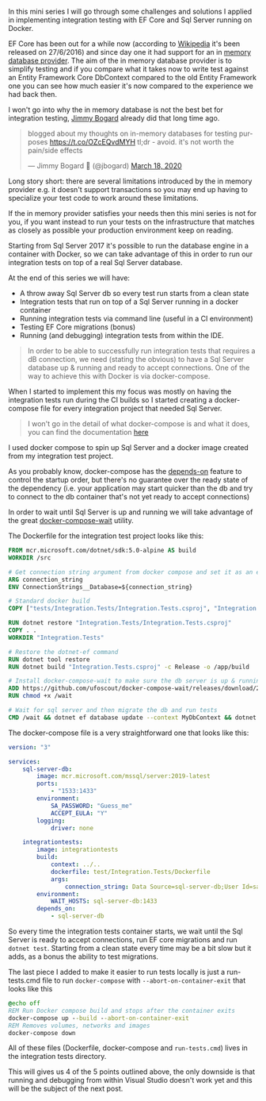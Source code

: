 In this mini series I will go through some challenges and solutions I applied in implementing integration testing with EF Core and Sql Server running on Docker.

EF Core has been out for a while now (according to [Wikipedia](https://en.wikipedia.org/wiki/Entity_Framework) it's been released on 27/6/2016) and since day one it had support for an in [memory database provider](https://docs.microsoft.com/en-us/ef/core/providers/in-memory/?tabs=dotnet-core-cli). The aim of the in memory database provider is to simplify testing and if you compare what it takes now to write test against an Entity Framework Core DbContext compared to the old Entity Framework one you can see how much easier it's now compared to the experience we had back then.

I won't go into why the in memory database is not the best bet for integration testing, [Jimmy Bogard](https://twitter.com/jbogard) already did that long time ago. 
<blockquote class="twitter-tweet"><p lang="en" dir="ltr">blogged about my thoughts on in-memory databases for testing purposes <a href="https://t.co/OZcEQvdMYH">https://t.co/OZcEQvdMYH</a> tl;dr - avoid. it&#39;s not worth the pain/side effects</p>&mdash; Jimmy Bogard 🍻 (@jbogard) <a href="https://twitter.com/jbogard/status/1240343707758534658?ref_src=twsrc%5Etfw">March 18, 2020</a></blockquote> <script async src="https://platform.twitter.com/widgets.js" charset="utf-8"></script>
Long story short: there are several limitations introduced by the in memory provider e.g. it doesn't support transactions so you may end up having to specialize your test code to work around these limitations.

If the in memory provider satisfies your needs then this mini series is not for you, if you want instead to run your tests on the infrastructure that matches as closely as possible your production environment keep on reading.

Starting from Sql Server 2017 it's possible to run the database engine in a container with Docker, so we can take advantage of this in order to run our integration tests on top of a real Sql Server database.

At the end of this series we will have:
- A throw away Sql Server db so every test run starts from a clean state
- Integration tests that run on top of a Sql Server running in a docker container
- Running integration tests via command line (useful in a CI environment)
- Testing EF Core migrations (bonus)
- Running (and debugging) integration tests from within the IDE.

>In order to be able to successfully run integration tests that requires a dB connection, we need (stating the obvious) to have a Sql Server database up & running and ready to accept connections. One of the way to achieve this with Docker is via docker-compose.

When I started to implement this my focus was mostly on having the integration tests run during the CI builds so I started creating a docker-compose file for every integration project that needed Sql Server.

>I won't go in the detail of what docker-compose is and what it does, you can find the documentation [here](https://docs.docker.com/compose/)

I used docker compose to spin up Sql Server and a docker image created from my integration test project.

As you probably know, docker-compose has the [depends-on](https://docs.docker.com/compose/startup-order/) feature to control the startup order, but there's no guarantee over the ready state of the dependency (i.e. your application may start quicker than the db and try to connect to the db container that's not yet ready to accept connections)

In order to wait until Sql Server is up and running we will take advantage of the great [docker-compose-wait](https://github.com/ufoscout/docker-compose-wait) utility.

The Dockerfile for the integration test project looks like this:

```Dockerfile
FROM mcr.microsoft.com/dotnet/sdk:5.0-alpine AS build
WORKDIR /src

# Get connection string argument from docker compose and set it as an environment variable
ARG connection_string
ENV ConnectionStrings__Database=${connection_string}

# Standard docker build
COPY ["tests/Integration.Tests/Integration.Tests.csproj", "Integration.Tests/"]

RUN dotnet restore "Integration.Tests/Integration.Tests.csproj"
COPY . .
WORKDIR "Integration.Tests"

# Restore the dotnet-ef command
RUN dotnet tool restore
RUN dotnet build "Integration.Tests.csproj" -c Release -o /app/build

# Install docker-compose-wait to make sure the db server is up & running before moving on
ADD https://github.com/ufoscout/docker-compose-wait/releases/download/2.5.0/wait /wait
RUN chmod +x /wait

# Wait for sql server and then migrate the db and run tests
CMD /wait && dotnet ef database update --context MyDbContext && dotnet test --no-build
```

The docker-compose file is a very straightforward one that looks like this:

```yml
version: "3"

services: 
    sql-server-db:
        image: mcr.microsoft.com/mssql/server:2019-latest
        ports:
            - "1533:1433"
        environment:
            SA_PASSWORD: "Guess_me"
            ACCEPT_EULA: "Y"
        logging:
            driver: none 

    integrationtests:
        image: integrationtests
        build: 
            context: ../..
            dockerfile: test/Integration.Tests/Dockerfile
            args: 
                connection_string: Data Source=sql-server-db;User Id=sa;Password=Guess_me
        environment:
            WAIT_HOSTS: sql-server-db:1433
        depends_on:
            - sql-server-db

```
So every time the integration tests container starts, we wait until the Sql Server is ready to accept connections, run EF core migrations and run `dotnet test`. Starting from a clean state every time may be a bit slow but it adds, as a bonus the ability to test migrations.

The last piece I added to make it easier to run tests locally is just a run-tests.cmd file to run `docker-compose` with `--abort-on-container-exit` that looks like this

```cmd
@echo off
REM Run Docker compose build and stops after the container exits
docker-compose up --build --abort-on-container-exit
REM Removes volumes, networks and images
docker-compose down
```

All of these files (Dockerfile, docker-compose and `run-tests.cmd`) lives in the integration tests directory.

This will gives us 4 of the 5 points outlined above, the only downside is that running and debugging from within Visual Studio doesn't work yet and this will be the subject of the next post.
